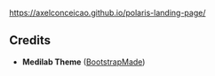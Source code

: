 https://axelconceicao.github.io/polaris-landing-page/

## Credits

* **Medilab Theme** ([BootstrapMade](https://bootstrapmade.com/medilab-free-medical-bootstrap-theme/))
